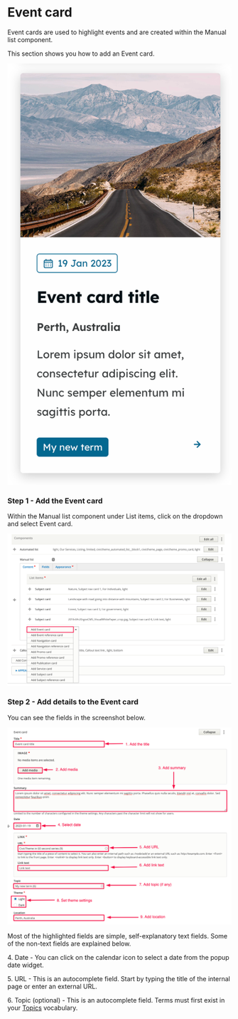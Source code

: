# Event card

Event cards are used to highlight events and are created within the Manual list component. &#x20;

This section shows you how to add an Event card.

![](../../.gitbook/assets/2650308729.png)

### Step 1 - Add the Event card <a href="#eventcardcomponent-step1-addtheeventcard" id="eventcardcomponent-step1-addtheeventcard"></a>

Within the Manual list component under List items, click on the dropdown and select Event card.

![](../../.gitbook/assets/2650210496.png)

### Step 2 - Add details to the Event card <a href="#eventcardcomponent-step1-addtheeventcard" id="eventcardcomponent-step1-addtheeventcard"></a>

You can see the fields in the screenshot below.&#x20;

![](../../.gitbook/assets/2650243193.png)

Most of the highlighted fields are simple, self-explanatory text fields. Some of the non-text fields are explained below.

4\. Date - You can click on the calendar icon to select a date from the popup date widget.

5\. URL - This is an autocomplete field. Start by typing the title of the internal page or enter an external URL.

6\. Topic (optional) - This is an autocomplete field. Terms must first exist in your [Topics](../vocabularies/topics.md) vocabulary.
